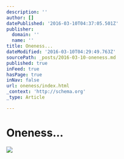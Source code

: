 ```yaml
---
description: ''
author: []
datePublished: '2016-03-10T04:37:05.501Z'
publisher:
  domain: ''
  name: ''
title: Oneness...
dateModified: '2016-03-10T04:29:49.763Z'
sourcePath: _posts/2016-03-10-oneness.md
published: true
inFeed: true
hasPage: true
inNav: false
url: oneness/index.html
_context: 'http://schema.org'
_type: Article

---
```

# Oneness...
![](https://the-grid-user-content.s3-us-west-2.amazonaws.com/3a27c36f-28ea-4241-a4b6-aad8a7f749d5.png)